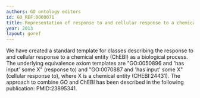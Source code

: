 ```yaml
--- 
authors: GO ontology editors
id: GO_REF:0000071
title: Representation of response to and cellular response to a chemical as biological process in the Gene Ontology
year: 2013
layout: goref
---
```


We have created a standard template for classes describing the response to and cellular response to a chemical entity (ChEBI) as a biological process. The underlying equivalence axiom templates are "GO:0050896 and 'has input' some X" (response to) and "GO:0070887 and 'has input' some X" (cellular response to), where X is a chemical entity (CHEBI:24431). The approach to combine GO and ChEBI has been described in the following publication: PMID:23895341.
